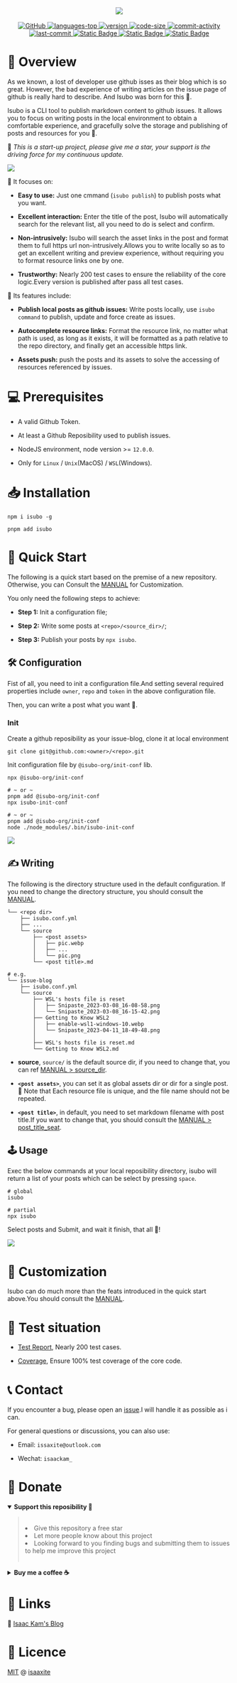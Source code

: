 <div align="center">
  <img src="assets/logo.svg" />
</div>
<br/>
<div align="center">
  <a href="https://github.com/isaaxite/deploy-posts-to-github-issue/blob/main/LICENSE">
    <img alt="GitHub" src="https://img.shields.io/github/license/isaaxite/deploy-posts-to-github-issue">
  </a>
  <a href="https://github.com/isaaxite/deploy-posts-to-github-issue">
    <img src="https://img.shields.io/github/languages/top/isaaxite/deploy-posts-to-github-issue" alt="languages-top">
  </a>
  <a href="https://github.com/isaaxite/deploy-posts-to-github-issue">
    <img src="https://img.shields.io/github/package-json/v/isaaxite/deploy-posts-to-github-issue" alt="version">
  </a>
  <a href="https://github.com/isaaxite/deploy-posts-to-github-issue">
    <img src="https://img.shields.io/github/languages/code-size/isaaxite/deploy-posts-to-github-issue" alt="code-size">
  </a>
  <a href="https://github.com/isaaxite/deploy-posts-to-github-issue/commits/main">
    <img src="https://img.shields.io/github/commit-activity/t/isaaxite/deploy-posts-to-github-issue" alt="commit-activity">
  </a>
  <a href="https://github.com/isaaxite/deploy-posts-to-github-issue/commits/main">
    <img src="https://img.shields.io/github/last-commit/isaaxite/deploy-posts-to-github-issue" alt="last-commit">
  </a>
  <a href="https://github.com/isaaxite/deploy-posts-to-github-issue/issues/new">
    <img alt="Static Badge" src="https://img.shields.io/badge/Issue-Report-blue">
  </a>
  <a href="https://isaaxite.github.io/deploy-posts-to-github-issue/reports/test.html">
    <img alt="Static Badge" src="https://img.shields.io/badge/Test-Report-blue">
  </a>
  <a href="https://isaaxite.github.io/deploy-posts-to-github-issue/reports/coverage/index.html">
    <img alt="Static Badge" src="https://img.shields.io/badge/Test-Coverage-blue">
  </a>
</div>


# 📑 Overview

As we known, a lost of developer use github isses as their blog which is so great. However, the bad experience of writing articles on the issue page of github is really hard to describe. And Isubo was born for this 💪.

Isubo is a CLI tool to publish markdown content to github issues. It allows you to focus on writing posts in the local environment to obtain a comfortable experience, and gracefully solve the storage and publishing of posts and resources for you 🤟.

📣 *This is a start-up project, please give me a star, your support is the driving force for my continuous update.*

![](./assets/complete.gif)

🎯 It focuses on:

- **Easy to use:** Just one cmmand (`isubo publish`) to publish posts what you want.

- **Excellent interaction:** Enter the title of the post, Isubo will automatically search for the relevant list, all you need to do is select and confirm.

- **Non-intrusively:** Isubo will search the asset links in the post and format them to full https url non-intrusively.Allows you to write locally so as to get an excellent writing and preview experience, without requiring you to format resource links one by one.

- **Trustworthy:** Nearly 200 test cases to ensure the reliability of the core logic.Every version is published after pass all test cases.

🧀 Its features include:

- **Publish local posts as github issues:** Write posts locally, use `isubo command` to publish, update and force create as issues.

- **Autocomplete resource links:** Format the resource link, no matter what path is used, as long as it exists, it will be formatted as a path relative to the repo directory, and finally get an accessible https link.

- **Assets push:** push the posts and its assets to solve the accessing of resources referenced by issues.

# 💻 Prerequisites

- A valid Github Token.

- At least a Github Reposibility used to publish issues.

- NodeJS environment, node version >= `12.0.0`.

- Only for `Linux` / `Unix`(MacOS) / `WSL`(Windows).

# 📥 Installation

```shell
npm i isubo -g

pnpm add isubo
```

# 🚀 Quick Start

The following is a quick start based on the premise of a new repository. Otherwise, you can Consult the [MANUAL] for Customization.

You only need the following steps to achieve:

- **Step 1:** Init a configuration file;

- **Step 2:** Write some posts at `<repo>/<source_dir>/`;

- **Step 3:** Publish your posts by `npx isubo`.


## 🛠️ Configuration

Fist of all, you need to init a configuration file.And setting several required properties include `owner`, `repo` and `token` in the above configuration file.

Then, you can write a post what you want 🎊.


### Init

Create a github reposibility as your issue-blog, clone it at local environment

```shell
git clone git@github.com:<owner>/<repo>.git
```

Init configuration file by `@isubo-org/init-conf` lib.

```shell
npx @isubo-org/init-conf

# ~ or ~
pnpm add @isubo-org/init-conf
npx isubo-init-conf

# ~ or ~
pnpm add @isubo-org/init-conf
node ./node_modules/.bin/isubo-init-conf
```

![](./assets/init-conf.png)

## ✍️ Writing

The following is the directory structure used in the default configuration. If you need to change the directory structure, you should consult the [MANUAL].

```shell
└── <repo dir>
    ├── isubo.conf.yml
    ├── ...
    └── source
        ├── <post assets>
        │   ├── pic.webp
        │   ├── ...
        │   └── pic.png
        └── <post title>.md

# e.g.
└── issue-blog
    ├── isubo.conf.yml
    └── source
        ├── WSL's hosts file is reset
        │   ├── Snipaste_2023-03-08_16-08-58.png
        │   └── Snipaste_2023-03-08_16-15-42.png
        ├── Getting to Know WSL2
        │   ├── enable-wsl1-windows-10.webp
        │   └── Snipaste_2023-04-11_18-49-48.png
        │
        ├── WSL's hosts file is reset.md
        └── Getting to Know WSL2.md
```

- **source**, `source/` is the default source dir, if you need to change that, you can ref [MANUAL > source_dir](MANUAL.md#source_dir).

- **`<post assets>`**, you can set it as global assets dir or dir for a single post. 📣 Note that Each resource file is unique, and the file name should not be repeated.

- **`<post title>`**, in default, you need to set markdown filename with post title.If you want to change that, you should consult the [MANUAL > post_title_seat](MANUAL.md#post_title_seat).



## 🕹️ Usage

Exec the below commands at your local reposibility directory, isubo will return a list of your posts which can be select by pressing `space`.

```shell
# global
isubo

# partial
npx isubo
```

Select posts and Submit, and wait it finish, that all 🌈!

![](./assets/select_posts.gif)

# 🧩 Customization

Isubo can do much more than the feats introduced in the quick start above.You should consult the [MANUAL].


# 📄 Test situation

- [Test Report], Nearly 200 test cases.

- [Coverage], Ensure 100% test coverage of the core code.


# 📞 Contact

If you encounter a bug, please open an [issue]().I will handle it as possible as i can.

For general questions or discussions, you can also use:

- Email: `issaxite@outlook.com`

- Wechat: `isaackam_`

# 🎁 Donate


<details open>
  <summary><strong>Support this reposibility 📣</strong></summary>
  <blockquote>
    <br/>
    <li>Give this repository a free star</li>
    <li>Let more people know about this project</li>
    <li>Looking forward to you finding bugs and submitting them to issues to help me improve this project</li>
    <br/>
  </blockquote>
</details>

<details>
  <summary><strong>Buy me a coffee ☕️</strong></summary>
  <blockquote>
    <br/>
    <img width="44%" src="https://isaaxite.github.io/blog/images/alipay.jpg" />
    <img width="50%" src="https://isaaxite.github.io/blog/images/wechatpay.jpg" align="right"/>
    <br/>
  </blockquote>
</details>

# 🤟 Links

🔗 [Isaac Kam's Blog]


# 📜 Licence

[MIT] @ [isaaxite]

[Isaac Kam's Blog]: https://isaaxite.github.io/blog/
[MIT]: https://github.com/isaaxite/deploy-posts-to-github-issue/blob/main/LICENSE
[isaaxite]: https://github.com/isaaxite
[MANUAL]: https://github.com/isaaxite/deploy-posts-to-github-issue/blob/main/MANUAL.md
[Test Report]: https://isaaxite.github.io/deploy-posts-to-github-issue/reports/test.html
[Coverage]: https://isaaxite.github.io/deploy-posts-to-github-issue/reports/coverage/index.html
